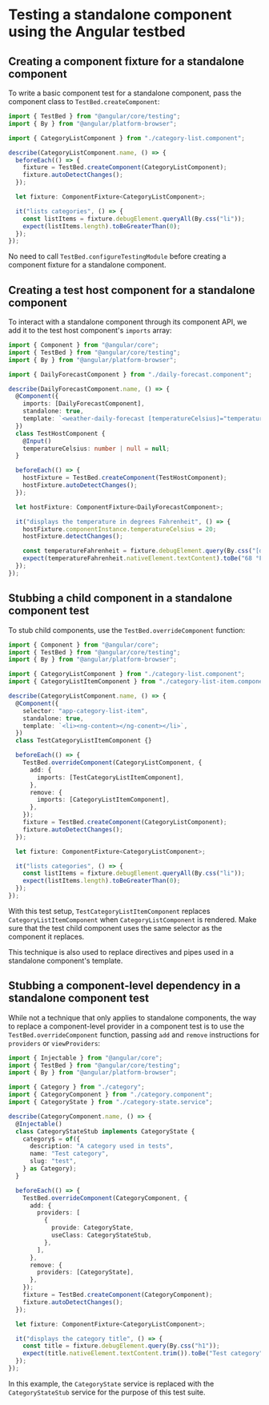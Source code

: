# Testing a standalone component using the Angular testbed

## Creating a component fixture for a standalone component

To write a basic component test for a standalone component, pass the component class to `TestBed.createComponent`:

```ts
import { TestBed } from "@angular/core/testing";
import { By } from "@angular/platform-browser";

import { CategoryListComponent } from "./category-list.component";

describe(CategoryListComponent.name, () => {
  beforeEach(() => {
    fixture = TestBed.createComponent(CategoryListComponent);
    fixture.autoDetectChanges();
  });

  let fixture: ComponentFixture<CategoryListComponent>;

  it("lists categories", () => {
    const listItems = fixture.debugElement.queryAll(By.css("li"));
    expect(listItems.length).toBeGreaterThan(0);
  });
});
```

No need to call `TestBed.configureTestingModule` before creating a component fixture for a standalone component.

## Creating a test host component for a standalone component

To interact with a standalone component through its component API, we add it to the test host component's `imports` array:

```ts
import { Component } from "@angular/core";
import { TestBed } from "@angular/core/testing";
import { By } from "@angular/platform-browser";

import { DailyForecastComponent } from "./daily-forecast.component";

describe(DailyForecastComponent.name, () => {
  @Component({
    imports: [DailyForecastComponent],
    standalone: true,
    template: `<weather-daily-forecast [temperatureCelsius]="temperatureCelsius"></weather-daily-forecast>`,
  })
  class TestHostComponent {
    @Input()
    temperatureCelsius: number | null = null;
  }

  beforeEach(() => {
    hostFixture = TestBed.createComponent(TestHostComponent);
    hostFixture.autoDetectChanges();
  });

  let hostFixture: ComponentFixture<DailyForecastComponent>;

  it("displays the temperature in degrees Fahrenheit", () => {
    hostFixture.componentInstance.temperatureCelsius = 20;
    hostFixture.detectChanges();

    const temperatureFahrenheit = fixture.debugElement.query(By.css("[data-testid=temperature-fahrenheit]"));
    expect(temperatureFahrenheit.nativeElement.textContent).toBe("68 °F");
  });
});
```

## Stubbing a child component in a standalone component test

To stub child components, use the `TestBed.overrideComponent` function:

```ts
import { Component } from "@angular/core";
import { TestBed } from "@angular/core/testing";
import { By } from "@angular/platform-browser";

import { CategoryListComponent } from "./category-list.component";
import { CategoryListItemComponent } from "./category-list-item.component";

describe(CategoryListComponent.name, () => {
  @Component({
    selector: "app-category-list-item",
    standalone: true,
    template: `<li><ng-content></ng-conent></li>`,
  })
  class TestCategoryListItemComponent {}

  beforeEach(() => {
    TestBed.overrideComponent(CategoryListComponent, {
      add: {
        imports: [TestCategoryListItemComponent],
      },
      remove: {
        imports: [CategoryListItemComponent],
      },
    });
    fixture = TestBed.createComponent(CategoryListComponent);
    fixture.autoDetectChanges();
  });

  let fixture: ComponentFixture<CategoryListComponent>;

  it("lists categories", () => {
    const listItems = fixture.debugElement.queryAll(By.css("li"));
    expect(listItems.length).toBeGreaterThan(0);
  });
});
```

With this test setup, `TestCategoryListItemComponent` replaces `CategoryListItemComponent` when `CategoryListComponent` is rendered. Make sure that the test child component uses the same selector as the component it replaces.

This technique is also used to replace directives and pipes used in a standalone component's template.

## Stubbing a component-level dependency in a standalone component test

While not a technique that only applies to standalone components, the way to replace a component-level provider in a component test is to use the `TestBed.overrideComponent` function, passing `add` and `remove` instructions for `providers` or `viewProviders`:

```ts
import { Injectable } from "@angular/core";
import { TestBed } from "@angular/core/testing";
import { By } from "@angular/platform-browser";

import { Category } from "./category";
import { CategoryComponent } from "./category.component";
import { CategoryState } from "./category-state.service";

describe(CategoryComponent.name, () => {
  @Injectable()
  class CategoryStateStub implements CategoryState {
    category$ = of({
      description: "A category used in tests",
      name: "Test category",
      slug: "test",
    } as Category);
  }

  beforeEach(() => {
    TestBed.overrideComponent(CategoryComponent, {
      add: {
        providers: [
          {
            provide: CategoryState,
            useClass: CategoryStateStub,
          },
        ],
      },
      remove: {
        providers: [CategoryState],
      },
    });
    fixture = TestBed.createComponent(CategoryComponent);
    fixture.autoDetectChanges();
  });

  let fixture: ComponentFixture<CategoryListComponent>;

  it("displays the category title", () => {
    const title = fixture.debugElement.query(By.css("h1"));
    expect(title.nativeElement.textContent.trim()).toBe("Test category");
  });
});
```

In this example, the `CategoryState` service is replaced with the `CategoryStateStub` service for the purpose of this test suite.
